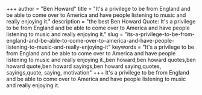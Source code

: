 +++
author = "Ben Howard"
title = "It's a privilege to be from England and be able to come over to America and have people listening to music and really enjoying it."
description = "the best Ben Howard Quote: It's a privilege to be from England and be able to come over to America and have people listening to music and really enjoying it."
slug = "its-a-privilege-to-be-from-england-and-be-able-to-come-over-to-america-and-have-people-listening-to-music-and-really-enjoying-it"
keywords = "It's a privilege to be from England and be able to come over to America and have people listening to music and really enjoying it.,ben howard,ben howard quotes,ben howard quote,ben howard sayings,ben howard saying,quotes, sayings,quote, saying, motivation"
+++
It's a privilege to be from England and be able to come over to America and have people listening to music and really enjoying it.
